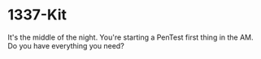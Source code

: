 # 1337-Kit
It's the middle of the night. You're starting a PenTest first thing in the AM. Do you have everything you need?
